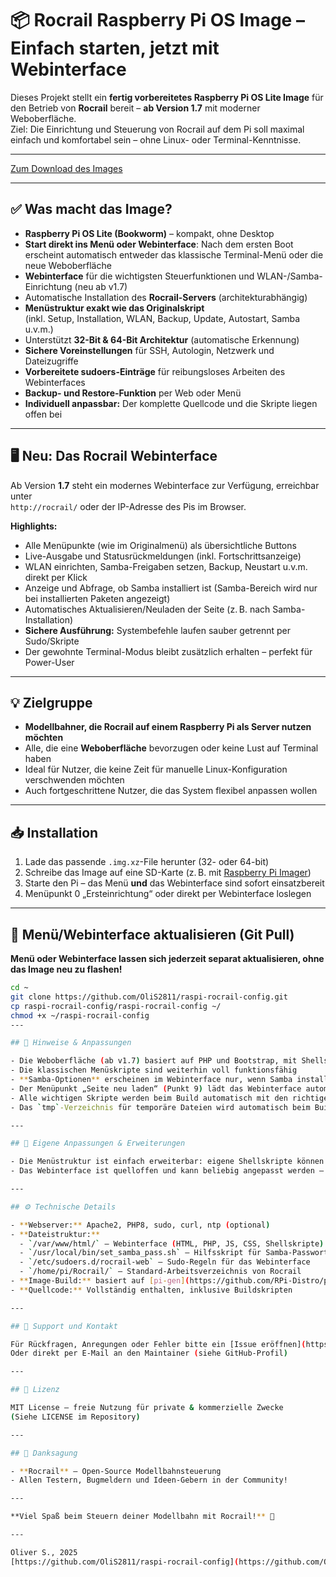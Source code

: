 # 📦 Rocrail Raspberry Pi OS Image – Einfach starten, jetzt mit Webinterface

Dieses Projekt stellt ein **fertig vorbereitetes Raspberry Pi OS Lite Image** für den Betrieb von **Rocrail** bereit – **ab Version 1.7** mit moderner Weboberfläche.  
Ziel: Die Einrichtung und Steuerung von Rocrail auf dem Pi soll maximal einfach und komfortabel sein – ohne Linux- oder Terminal-Kenntnisse.

---

[Zum Download des Images](image/README.md)

---

## ✅ Was macht das Image?

- **Raspberry Pi OS Lite (Bookworm)** – kompakt, ohne Desktop
- **Start direkt ins Menü oder Webinterface**: Nach dem ersten Boot erscheint automatisch entweder das klassische Terminal-Menü oder die neue Weboberfläche
- **Webinterface** für die wichtigsten Steuerfunktionen und WLAN-/Samba-Einrichtung (neu ab v1.7)
- Automatische Installation des **Rocrail-Servers** (architekturabhängig)
- **Menüstruktur exakt wie das Originalskript**  
  (inkl. Setup, Installation, WLAN, Backup, Update, Autostart, Samba u.v.m.)
- Unterstützt **32-Bit & 64-Bit Architektur** (automatische Erkennung)
- **Sichere Voreinstellungen** für SSH, Autologin, Netzwerk und Dateizugriffe
- **Vorbereitete sudoers-Einträge** für reibungsloses Arbeiten des Webinterfaces
- **Backup- und Restore-Funktion** per Web oder Menü
- **Individuell anpassbar:** Der komplette Quellcode und die Skripte liegen offen bei

---

## 🖥️ Neu: Das Rocrail Webinterface

Ab Version **1.7** steht ein modernes Webinterface zur Verfügung, erreichbar unter  
`http://rocrail/` oder der IP-Adresse des Pis im Browser.

**Highlights:**
- Alle Menüpunkte (wie im Originalmenü) als übersichtliche Buttons
- Live-Ausgabe und Statusrückmeldungen (inkl. Fortschrittsanzeige)
- WLAN einrichten, Samba-Freigaben setzen, Backup, Neustart u.v.m. direkt per Klick
- Anzeige und Abfrage, ob Samba installiert ist (Samba-Bereich wird nur bei installierten Paketen angezeigt)
- Automatisches Aktualisieren/Neuladen der Seite (z. B. nach Samba-Installation)
- **Sichere Ausführung:** Systembefehle laufen sauber getrennt per Sudo/Skripte
- Der gewohnte Terminal-Modus bleibt zusätzlich erhalten – perfekt für Power-User

---

## 💡 Zielgruppe

- **Modellbahner, die Rocrail auf einem Raspberry Pi als Server nutzen möchten**
- Alle, die eine **Weboberfläche** bevorzugen oder keine Lust auf Terminal haben
- Ideal für Nutzer, die keine Zeit für manuelle Linux-Konfiguration verschwenden möchten
- Auch fortgeschrittene Nutzer, die das System flexibel anpassen wollen

---

## 📥 Installation

1. Lade das passende `.img.xz`-File herunter (32- oder 64-bit)
2. Schreibe das Image auf eine SD-Karte (z. B. mit [Raspberry Pi Imager](https://www.raspberrypi.com/software/))
3. Starte den Pi – das Menü **und** das Webinterface sind sofort einsatzbereit
4. Menüpunkt 0 „Ersteinrichtung“ oder direkt per Webinterface loslegen

---

## 🔄 Menü/Webinterface aktualisieren (Git Pull)

**Menü oder Webinterface lassen sich jederzeit separat aktualisieren, ohne das Image neu zu flashen!**

```bash
cd ~
git clone https://github.com/OliS2811/raspi-rocrail-config.git
cp raspi-rocrail-config/raspi-rocrail-config ~/
chmod +x ~/raspi-rocrail-config
---

## 📝 Hinweise & Anpassungen

- Die Weboberfläche (ab v1.7) basiert auf PHP und Bootstrap, mit Shellskripten im Backend
- Die klassischen Menüskripte sind weiterhin voll funktionsfähig
- **Samba-Optionen** erscheinen im Webinterface nur, wenn Samba installiert ist
- Der Menüpunkt „Seite neu laden“ (Punkt 9) lädt das Webinterface automatisch neu (kein manuelles Aktualisieren nötig)
- Alle wichtigen Skripte werden beim Build automatisch mit den richtigen Rechten ausgestattet
- Das `tmp`-Verzeichnis für temporäre Dateien wird automatisch beim Build angelegt

---

## 🚀 Eigene Anpassungen & Erweiterungen

- Die Menüstruktur ist einfach erweiterbar: eigene Shellskripte können als neue Punkte eingebunden werden
- Das Webinterface ist quelloffen und kann beliebig angepasst werden – Feedback und Pull-Requests sind willkommen!

---

## ⚙️ Technische Details

- **Webserver:** Apache2, PHP8, sudo, curl, ntp (optional)
- **Dateistruktur:**  
  - `/var/www/html/` – Webinterface (HTML, PHP, JS, CSS, Shellskripte)
  - `/usr/local/bin/set_samba_pass.sh` – Hilfsskript für Samba-Passwort-Handling
  - `/etc/sudoers.d/rocrail-web` – Sudo-Regeln für das Webinterface
  - `/home/pi/Rocrail/` – Standard-Arbeitsverzeichnis von Rocrail
- **Image-Build:** basiert auf [pi-gen](https://github.com/RPi-Distro/pi-gen) mit eigenen Stage-Skripten
- **Quellcode:** Vollständig enthalten, inklusive Buildskripten

---

## 📢 Support und Kontakt

Für Rückfragen, Anregungen oder Fehler bitte ein [Issue eröffnen](https://github.com/OliS2811/raspi-rocrail-config/issues)  
Oder direkt per E-Mail an den Maintainer (siehe GitHub-Profil)

---

## 📜 Lizenz

MIT License – freie Nutzung für private & kommerzielle Zwecke  
(Siehe LICENSE im Repository)

---

## 🙏 Danksagung

- **Rocrail** – Open-Source Modellbahnsteuerung
- Allen Testern, Bugmeldern und Ideen-Gebern in der Community!

---

**Viel Spaß beim Steuern deiner Modellbahn mit Rocrail!** 🚂

---

Oliver S., 2025  
[https://github.com/OliS2811/raspi-rocrail-config](https://github.com/OliS2811/raspi-rocrail-config)

